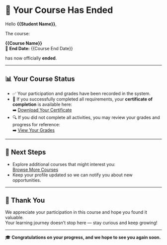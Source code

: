 # 📅 Your Course Has Ended

Hello **{{Student Name}}**,

The course:

**{{Course Name}}**  
📅 **End Date:** {{Course End Date}}

has now officially **ended**.

---

## 📊 Your Course Status

- ✅ Your participation and grades have been recorded in the system.
- 📄 If you successfully completed all requirements, your **certificate of completion** is available here:  
  ➡️ [Download Your Certificate]({{certificate_url}})
- 🔍 If you did not complete all activities, you may review your grades and progress for reference:  
  ➡️ [View Your Grades]({{grades_url}})

---

## 🔄 Next Steps

- Explore additional courses that might interest you:  
  [Browse More Courses]({{courses_catalog_url}})
- Keep your profile updated so we can notify you about new opportunities.

---

## 💬 Thank You

We appreciate your participation in this course and hope you found it valuable.  
Your learning journey doesn’t stop here — stay curious and keep growing!

---

🎓 **Congratulations on your progress, and we hope to see you again soon.**

